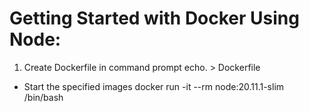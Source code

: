 # Getting Started with Docker Using Node:
1. Create Dockerfile in command prompt
echo. > Dockerfile

- Start the specified images
docker run -it --rm node:20.11.1-slim /bin/bash